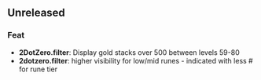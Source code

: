 ## Unreleased

### Feat

- **2DotZero.filter**: Display gold stacks over 500 between levels 59-80
- **2dotzero.filter**: higher visibility for low/mid runes - indicated with less # for rune tier
